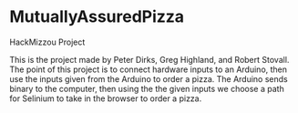 MutuallyAssuredPizza
====================

HackMizzou Project

This is the project made by Peter Dirks, Greg Highland, and Robert Stovall. 
The point of this project is to connect hardware inputs to an Arduino, then use the inputs given from the Arduino to order a pizza.
The Arduino sends binary to the computer, then using the the given inputs we choose a path for Selinium to take in the browser to order a pizza.
